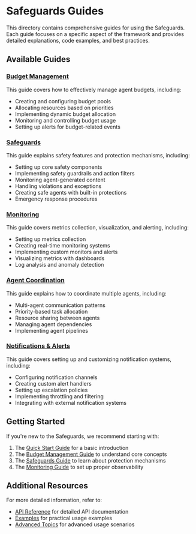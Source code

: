 # Safeguards Guides

This directory contains comprehensive guides for using the Safeguards. Each guide focuses on a specific aspect of the framework and provides detailed explanations, code examples, and best practices.

## Available Guides

### [Budget Management](budget_management.md)
This guide covers how to effectively manage agent budgets, including:
- Creating and configuring budget pools
- Allocating resources based on priorities
- Implementing dynamic budget allocation
- Monitoring and controlling budget usage
- Setting up alerts for budget-related events

### [Safeguards](safeguards.md)
This guide explains safety features and protection mechanisms, including:
- Setting up core safety components
- Implementing safety guardrails and action filters
- Monitoring agent-generated content
- Handling violations and exceptions
- Creating safe agents with built-in protections
- Emergency response procedures

### [Monitoring](monitoring.md)
This guide covers metrics collection, visualization, and alerting, including:
- Setting up metrics collection
- Creating real-time monitoring systems
- Implementing custom monitors and alerts
- Visualizing metrics with dashboards
- Log analysis and anomaly detection

### [Agent Coordination](agent_coordination.md)
This guide explains how to coordinate multiple agents, including:
- Multi-agent communication patterns
- Priority-based task allocation
- Resource sharing between agents
- Managing agent dependencies
- Implementing agent pipelines

### [Notifications & Alerts](notifications.md)
This guide covers setting up and customizing notification systems, including:
- Configuring notification channels
- Creating custom alert handlers
- Setting up escalation policies
- Implementing throttling and filtering
- Integrating with external notification systems

## Getting Started

If you're new to the Safeguards, we recommend starting with:

1. The [Quick Start Guide](../quickstart.md) for a basic introduction
2. The [Budget Management Guide](budget_management.md) to understand core concepts
3. The [Safeguards Guide](safeguards.md) to learn about protection mechanisms
4. The [Monitoring Guide](monitoring.md) to set up proper observability

## Additional Resources

For more detailed information, refer to:
- [API Reference](../api/) for detailed API documentation
- [Examples](../examples/) for practical usage examples
- [Advanced Topics](../advanced/) for advanced usage scenarios
